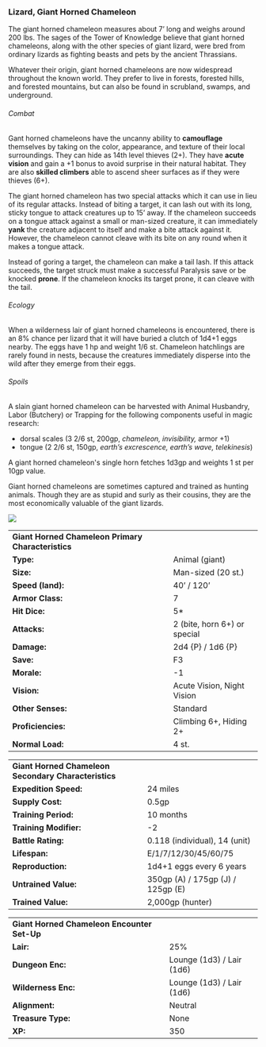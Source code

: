 ### Lizard, Giant Horned Chameleon

The giant horned chameleon measures about 7’ long and weighs around 200 lbs. The sages of the Tower of Knowledge believe that giant horned chameleons, along with the other species of giant lizard, were bred from ordinary lizards as fighting beasts and pets by the ancient Thrassians.

Whatever their origin, giant horned chameleons are now widespread throughout the known world. They prefer to live in forests, forested hills, and forested mountains, but can also be found in scrubland, swamps, and underground.

###### Combat

Gant horned chameleons have the uncanny ability to **camouflage** themselves by taking on the color, appearance, and texture of their local surroundings. They can hide as 14th level thieves (2+). They have **acute vision** and gain a +1 bonus to avoid surprise in their natural habitat. They are also **skilled climbers** able to ascend sheer surfaces as if they were thieves (6+).

The giant horned chameleon has two special attacks which it can use in lieu of its regular attacks. Instead of biting a target, it can lash out with its long, sticky tongue to attack creatures up to 15’ away. If the chameleon succeeds on a tongue attack against a small or man-sized creature, it can immediately **yank** the creature adjacent to itself and make a bite attack against it. However, the chameleon cannot cleave with its bite on any round when it makes a tongue attack.

Instead of goring a target, the chameleon can make a tail lash. If this attack succeeds, the target struck must make a successful Paralysis save or be knocked **prone**. If the chameleon knocks its target prone, it can cleave with the tail.

###### Ecology

When a wilderness lair of giant horned chameleons is encountered, there is an 8% chance per lizard that it will have buried a clutch of 1d4+1 eggs nearby. The eggs have 1 hp and weight 1/6 st. Chameleon hatchlings are rarely found in nests, because the creatures immediately disperse into the wild after they emerge from their eggs.

###### Spoils

A slain giant horned chameleon can be harvested with Animal Husbandry, Labor (Butchery) or Trapping for the following components useful in magic research:

* dorsal scales (3 2/6 st, 200gp, *chameleon, invisibility,* armor +1)
* tongue (2 2/6 st, 150gp, *earth’s excrescence, earth’s wave, telekinesis*)

A giant horned chameleon's single horn fetches 1d3gp and weights 1 st per 10gp value.

Giant horned chameleons are sometimes captured and trained as hunting animals. Though they are as stupid and surly as their cousins, they are the most economically valuable of the giant lizards.

![](data:image/png;base64...)

|  |  |
| --- | --- |
| **Giant Horned Chameleon Primary Characteristics** | |
| **Type:** | Animal (giant) |
| **Size:** | Man-sized (20 st.) |
| **Speed (land):** | 40’ / 120’ |
| **Armor Class:** | 7 |
| **Hit Dice:** | 5\* |
| **Attacks:** | 2 (bite, horn 6+) or special |
| **Damage:** | 2d4 {P} / 1d6 {P} |
| **Save:** | F3 |
| **Morale:** | -1 |
| **Vision:** | Acute Vision, Night Vision |
| **Other Senses:** | Standard |
| **Proficiencies:** | Climbing 6+, Hiding 2+ |
| **Normal Load:** | 4 st. |

|  |  |
| --- | --- |
| **Giant Horned Chameleon Secondary Characteristics** | |
| **Expedition Speed:** | 24 miles |
| **Supply Cost:** | 0.5gp |
| **Training Period:** | 10 months |
| **Training Modifier:** | -2 |
| **Battle Rating:** | 0.118 (individual), 14 (unit) |
| **Lifespan:** | E/1/7/12/30/45/60/75 |
| **Reproduction:** | 1d4+1 eggs every 6 years |
| **Untrained Value:** | 350gp (A) / 175gp (J) / 125gp (E) |
| **Trained Value:** | 2,000gp (hunter) |

|  |  |
| --- | --- |
| **Giant Horned Chameleon Encounter Set-Up** | |
| **Lair:** | 25% |
| **Dungeon Enc:** | Lounge (1d3) / Lair (1d6) |
| **Wilderness Enc:** | Lounge (1d3) / Lair (1d6) |
| **Alignment:** | Neutral |
| **Treasure Type:** | None |
| **XP:** | 350 |
